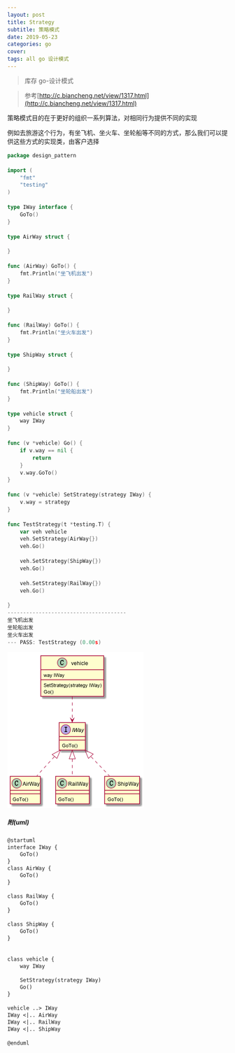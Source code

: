 ```yaml
---
layout: post
title: Strategy
subtitle: 策略模式
date: 2019-05-23
categories: go
cover: 
tags: all go 设计模式
---
```


> 库存 go-设计模式

> 参考[http://c.biancheng.net/view/1317.html](http://c.biancheng.net/view/1317.html)

策略模式目的在于更好的组织一系列算法，对相同行为提供不同的实现

例如去旅游这个行为，有坐飞机、坐火车、坐轮船等不同的方式，那么我们可以提供这些方式的实现类，由客户选择
```go
package design_pattern

import (
	"fmt"
	"testing"
)

type IWay interface {
	GoTo()
}

type AirWay struct {

}

func (AirWay) GoTo() {
	fmt.Println("坐飞机出发")
}

type RailWay struct {

}

func (RailWay) GoTo() {
	fmt.Println("坐火车出发")
}

type ShipWay struct {

}

func (ShipWay) GoTo() {
	fmt.Println("坐轮船出发")
}

type vehicle struct {
	way IWay
}

func (v *vehicle) Go() {
	if v.way == nil {
		return
	}
	v.way.GoTo()
}

func (v *vehicle) SetStrategy(strategy IWay) {
	v.way = strategy
}

func TestStrategy(t *testing.T) {
	var veh vehicle
	veh.SetStrategy(AirWay{})
	veh.Go()

	veh.SetStrategy(ShipWay{})
	veh.Go()

	veh.SetStrategy(RailWay{})
	veh.Go()

}
--------------------------------------
坐飞机出发
坐轮船出发
坐火车出发
--- PASS: TestStrategy (0.00s)
```

<img src="/img/strategy1.png">

##### 附(uml)
```
@startuml
interface IWay {
	GoTo()
}
class AirWay {
    GoTo()
}

class RailWay {
    GoTo()
}

class ShipWay {
    GoTo()
}


class vehicle {
	way IWay

    SetStrategy(strategy IWay)
    Go()
}

vehicle ..> IWay
IWay <|.. AirWay
IWay <|.. RailWay
IWay <|.. ShipWay

@enduml
```
